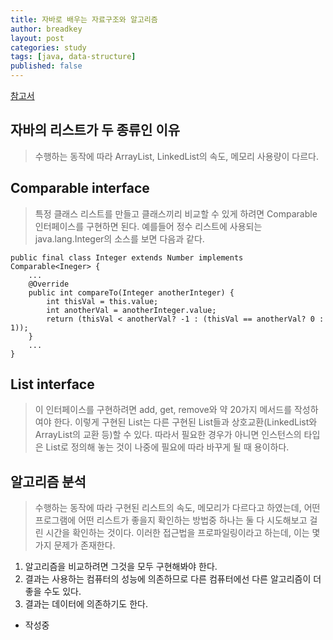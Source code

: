 ```yaml
---
title: 자바로 배우는 자료구조와 알고리즘
author: breadkey
layout: post
categories: study
tags: [java, data-structure]
published: false
---
```

[참고서](https://book.naver.com/bookdb/book_detail.nhn?bid=13648903)
## 자바의 리스트가 두 종류인 이유
> 수행하는 동작에 따라 ArrayList, LinkedList의 속도, 메모리 사용량이 다르다.

## Comparable interface
> 특정 클래스 리스트를 만들고 클래스끼리 비교할 수 있게 하려면 Comparable<T> 인터페이스를 구현하면 된다. 예를들어 정수 리스트에 사용되는 java.lang.Integer의 소스를 보면 다음과 같다.
```
public final class Integer extends Number implements Comparable<Ineger> {
	...
	@Override
	public int compareTo(Integer anotherInteger) {
		int thisVal = this.value;
		int anotherVal = anotherInteger.value;
		return (thisVal < anotherVal? -1 : (thisVal == anotherVal? 0 : 1));
	}
	...
}
```

## List interface
> 이 인터페이스를 구현하려면 add, get, remove와 약 20가지 메서드를 작성하여야 한다. 이렇게 구현된 List는 다른 구현된 List들과 상호교환(LinkedList와 ArrayList의 교환 등)할 수 있다. 따라서 필요한 경우가 아니면 인스턴스의 타입은 List로 정의해 놓는 것이 나중에 필요에 따라 바꾸게 될 때 용이하다.

## 알고리즘 분석
> 수행하는 동작에 따라 구현된 리스트의 속도, 메모리가 다르다고 하였는데, 어떤 프로그램에 어떤 리스트가 좋을지 확인하는 방법중 하나는 둘 다 시도해보고 걸린 시간을 확인하는 것이다. 이러한 접근법을 프로파일링이라고 하는데, 이는 몇가지 문제가 존재한다.
1. 알고리즘을 비교하려면 그것을 모두 구현해봐야 한다.
2. 결과는 사용하는 컴퓨터의 성능에 의존하므로 다른 컴퓨터에선 다른 알고리즘이 더 좋을 수도 있다.
3. 결과는 데이터에 의존하기도 한다.



- 작성중
